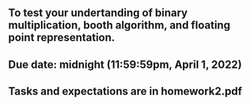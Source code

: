 ## To test your undertanding of binary multiplication, booth algorithm, and floating point representation. 

## Due date: midnight (11:59:59pm, April 1, 2022)

## Tasks and expectations are in homework2.pdf

